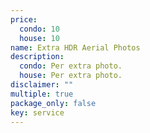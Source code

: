 ```yaml
---
price:
  condo: 10
  house: 10
name: Extra HDR Aerial Photos
description:
  condo: Per extra photo.
  house: Per extra photo.
disclaimer: ""
multiple: true
package_only: false
key: service
---
```

